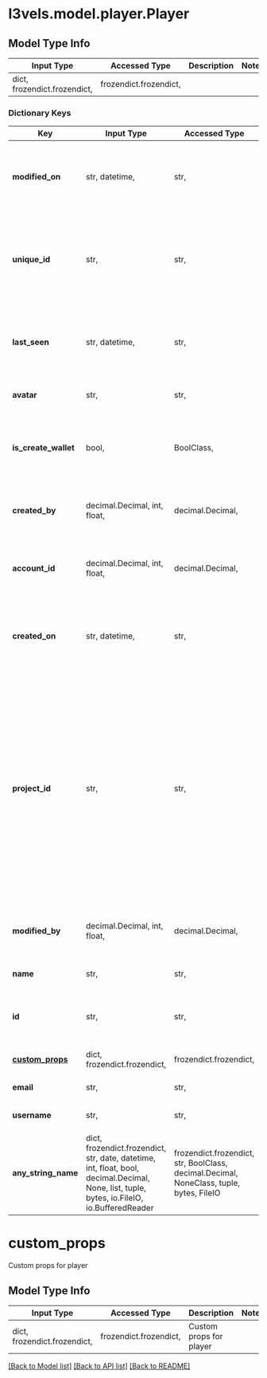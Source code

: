 # l3vels.model.player.Player

## Model Type Info
Input Type | Accessed Type | Description | Notes
------------ | ------------- | ------------- | -------------
dict, frozendict.frozendict,  | frozendict.frozendict,  |  | 

### Dictionary Keys
Key | Input Type | Accessed Type | Description | Notes
------------ | ------------- | ------------- | ------------- | -------------
**modified_on** | str, datetime,  | str,  | The date when the player was last modified. | value must conform to RFC-3339 date-time
**unique_id** | str,  | str,  | The unique ID of the Player that can be provided by customers or generated by us. | 
**last_seen** | str, datetime,  | str,  | The date when player was active last time | value must conform to RFC-3339 date-time
**avatar** | str,  | str,  | Avatar URL of the player | 
**is_create_wallet** | bool,  | BoolClass,  | Boolean value indicating whether the player has wallet or not | 
**created_by** | decimal.Decimal, int, float,  | decimal.Decimal,  | The Id of the user who created the player. | 
**account_id** | decimal.Decimal, int, float,  | decimal.Decimal,  | The unique identifier of the account that the Player belongs to. | 
**created_on** | str, datetime,  | str,  | The date when the player was created. | value must conform to RFC-3339 date-time
**project_id** | str,  | str,  | The unique identifier of the project that the Player is associated with. This allows developers to organize their players by project and helps with tracking and reporting. Example: Player Jack is associated with project Fortnite. | 
**modified_by** | decimal.Decimal, int, float,  | decimal.Decimal,  | The Id of the user who last modified the player. | 
**name** | str,  | str,  | The name of the player | 
**id** | str,  | str,  | The unique identifier for the Player entity. | 
**[custom_props](#custom_props)** | dict, frozendict.frozendict,  | frozendict.frozendict,  | Custom props for player | 
**email** | str,  | str,  | Email of the player | 
**username** | str,  | str,  | Username of the player | 
**any_string_name** | dict, frozendict.frozendict, str, date, datetime, int, float, bool, decimal.Decimal, None, list, tuple, bytes, io.FileIO, io.BufferedReader | frozendict.frozendict, str, BoolClass, decimal.Decimal, NoneClass, tuple, bytes, FileIO | any string name can be used but the value must be the correct type | [optional]

# custom_props

Custom props for player

## Model Type Info
Input Type | Accessed Type | Description | Notes
------------ | ------------- | ------------- | -------------
dict, frozendict.frozendict,  | frozendict.frozendict,  | Custom props for player | 

[[Back to Model list]](../../README.md#documentation-for-models) [[Back to API list]](../../README.md#documentation-for-api-endpoints) [[Back to README]](../../README.md)

